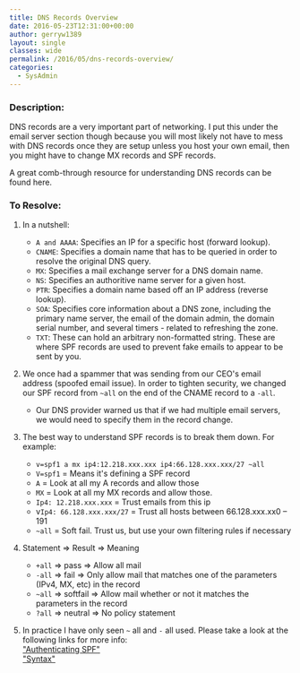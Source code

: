 ```yaml
---
title: DNS Records Overview
date: 2016-05-23T12:31:00+00:00
author: gerryw1389
layout: single
classes: wide
permalink: /2016/05/dns-records-overview/
categories:
  - SysAdmin
---
```

<!--more-->

### Description:

DNS records are a very important part of networking. I put this under the email server section though because you will most likely not have to mess with DNS records once they are setup unless you host your own email, then you might have to change MX records and SPF records.

A great comb-through resource for understanding DNS records can be found here.

### To Resolve:

1. In a nutshell:

   - `A and AAAA`: Specifies an IP for a specific host (forward lookup).  
   - `CNAME`: Specifies a domain name that has to be queried in order to resolve the original DNS query.  
   - `MX`: Specifies a mail exchange server for a DNS domain name.  
   - `NS`: Specifies an authoritive name server for a given host.  
   - `PTR`: Specifies a domain name based off an IP address (reverse lookup).  
   - `SOA`: Specifies core information about a DNS zone, including the primary name server, the email of the domain admin, the domain serial number, and several timers  - related to refreshing the zone.  
   - `TXT`: These can hold an arbitrary non-formatted string. These are where SPF records are used to prevent fake emails to appear to be sent by you.

2. We once had a spammer that was sending from our CEO's email address (spoofed email issue). In order to tighten security, we changed our SPF record from `~all` on the end of the CNAME record to a `-all`.
   - Our DNS provider warned us that if we had multiple email servers, we would need to specify them in the record change.

3. The best way to understand SPF records is to break them down. For example:

   - `v=spf1 a mx ip4:12.218.xxx.xxx ip4:66.128.xxx.xxx/27 ~all`
   - `V=spf1` = Means it's defining a SPF record  
   - `A` = Look at all my A records and allow those  
   - `MX` = Look at all my MX records and allow those.  
   - `Ip4: 12.218.xxx.xxx` = Trust emails from this ip  
   - v`Ip4: 66.128.xxx.xxx/27` = Trust all hosts between 66.128.xxx.xx0 – 191  
   - `~all` = Soft fail. Trust us, but use your own filtering rules if necessary

4. Statement => Result => Meaning  
   - `+all` => pass => Allow all mail  
   - `-all` => fail => Only allow mail that matches one of the parameters (IPv4, MX, etc) in the record  
   - `~all` => softfail => Allow mail whether or not it matches the parameters in the record  
   - `?all` => neutral => No policy statement

5. In practice I have only seen `~` all and `-` all used. Please take a look at the following links for more info:  
   ["Authenticating SPF"](https://wordtothewise.com/2014/06/authenticating-spf)  
   ["Syntax"](http://www.open-spf.org/SPF_Record_Syntax/)
